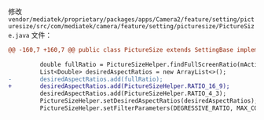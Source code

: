 修改 `vendor/mediatek/proprietary/packages/apps/Camera2/feature/setting/picturesize/src/com/mediatek/camera/feature/setting/picturesize/PictureSize.java` 文件：

```diff
@@ -160,7 +160,7 @@ public class PictureSize extends SettingBase implements
 
         double fullRatio = PictureSizeHelper.findFullScreenRatio(mActivity);
         List<Double> desiredAspectRatios = new ArrayList<>();
-        desiredAspectRatios.add(fullRatio);
+        desiredAspectRatios.add(PictureSizeHelper.RATIO_16_9);
         desiredAspectRatios.add(PictureSizeHelper.RATIO_4_3);
         PictureSizeHelper.setDesiredAspectRatios(desiredAspectRatios);
         PictureSizeHelper.setFilterParameters(DEGRESSIVE_RATIO, MAX_COUNT);
```


